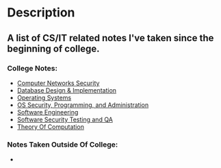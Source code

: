 # Description
## A list of CS/IT related notes I've taken since the beginning of college.
### College Notes:
- [Computer Networks Security](https://github.com/kathylam204/cs-it-notes/blob/main/compnetsecuritynotes.md)
- [Database Design & Implementation](https://github.com/kathylam204/cs-it-notes/blob/main/databasedesignandimpnotes.md)
- [Operating Systems](https://github.com/kathylam204/cs-it-notes/blob/main/operatingsystemsnotes.md)
- [OS Security, Programming, and Administration]()
- [Software Engineering]()
- [Software Security Testing and QA]()
- [Theory Of Computation]()

### Notes Taken Outside Of College:
-
